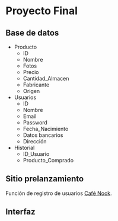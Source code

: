 # Proyecto Final
 ## Base de datos
 * Producto
   * ID
   * Nombre
   * Fotos
   * Precio
   * Cantidad_Almacen
   * Fabricante
   * Origen
 * Usuarios
   * ID
   * Nombre
   * Email
   * Password
   * Fecha_Nacimiento
   * Datos bancarios
   * Dirección
 * Historial
   * ID_Usuario
   * Producto_Comprado
  
## Sitio prelanzamiento
Función de registro de usuarios [Café Nook](https://lab.anahuac.mx/~a00348428/cafenook/index.php "Café Nook").

 ## Interfaz

